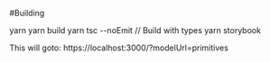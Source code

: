 #Building

yarn
yarn build
yarn tsc --noEmit // Build with types
yarn storybook

This will goto: https://localhost:3000/?modelUrl=primitives
